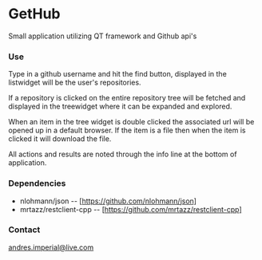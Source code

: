 # GetHub
Small application utilizing QT framework and Github api's

### Use
Type in a github username and hit the find button, displayed in the listwidget will be the user's repositories. 

If a repository is clicked on the entire repository tree will be fetched and displayed in the treewidget where it can be expanded and explored.  

When an item in the tree widget is double clicked the associated url will be opened up in a default browser. If the item is a file then when the item is clicked it will download the file.

All actions and results are noted through the info line at the bottom of application.

### Dependencies
  + nlohmann/json -- [https://github.com/nlohmann/json]  
  + mrtazz/restclient-cpp -- [https://github.com/mrtazz/restclient-cpp]

### Contact
andres.imperial@live.com
